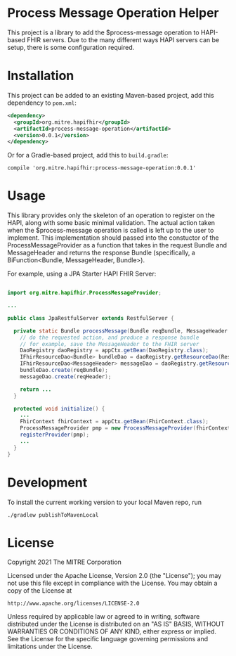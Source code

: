 # Process Message Operation Helper

This project is a library to add the $process-message operation to HAPI-based FHIR servers.
Due to the many different ways HAPI servers can be setup, there is some configuration required.


# Installation

This project can be added to an existing Maven-based project, add this dependency to `pom.xml`:

```xml
<dependency>
  <groupId>org.mitre.hapifhir</groupId>
  <artifactId>process-message-operation</artifactId>
  <version>0.0.1</version>
</dependency>
```

Or for a Gradle-based project, add this to `build.gradle`:

```
compile 'org.mitre.hapifhir:process-message-operation:0.0.1'

```


# Usage

This library provides only the skeleton of an operation to register on the HAPI, along with some basic minimal validation. The actual action taken when the $process-message operation is called is left up to the user to implement. This implementation should passed into the constuctor of the ProcessMessageProvider as a function that takes in the request Bundle and MessageHeader and returns the response Bundle (specifically, a BiFunction<Bundle, MessageHeader, Bundle>).


For example, using a JPA Starter HAPI FHIR Server:


```java

import org.mitre.hapifhir.ProcessMessageProvider;

...

public class JpaRestfulServer extends RestfulServer {

  private static Bundle processMessage(Bundle reqBundle, MessageHeader reqHeader) {
    // do the requested action, and produce a response bundle
    // for example, save the MessageHeader to the FHIR server
    DaoRegistry daoRegistry = appCtx.getBean(DaoRegistry.class);
    IFhirResourceDao<Bundle> bundleDao = daoRegistry.getResourceDao(ResourceType.Bundle.name());
    IFhirResourceDao<MessageHeader> messageDao = daoRegistry.getResourceDao(ResourceType.MessageHeader.name());
    bundleDao.create(reqBundle);
    messageDao.create(reqHeader);

    return ...
  }

  protected void initialize() {
    ...
    FhirContext fhirContext = appCtx.getBean(FhirContext.class);
    ProcessMessageProvider pmp = new ProcessMessageProvider(fhirContext, JpaRestfulServer::processMessage);
    registerProvider(pmp);
    ...
  }
}


```


# Development

To install the current working version to your local Maven repo, run
```
./gradlew publishToMavenLocal
```


# License
Copyright 2021 The MITRE Corporation

Licensed under the Apache License, Version 2.0 (the "License");
you may not use this file except in compliance with the License.
You may obtain a copy of the License at

    http://www.apache.org/licenses/LICENSE-2.0

Unless required by applicable law or agreed to in writing, software
distributed under the License is distributed on an "AS IS" BASIS,
WITHOUT WARRANTIES OR CONDITIONS OF ANY KIND, either express or implied.
See the License for the specific language governing permissions and
limitations under the License.
